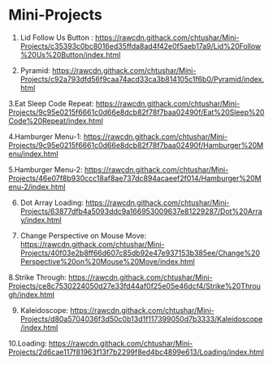 # Mini-Projects

1. Lid Follow Us Button : https://rawcdn.githack.com/chtushar/Mini-Projects/c35393c0bc8016ed35ffda8ad4f42e0f5aeb17a9/Lid%20Follow%20Us%20Button/index.html

2. Pyramid: https://rawcdn.githack.com/chtushar/Mini-Projects/c92a793dfd56f9caa74acd33ca3b814105c1f6b0/Pyramid/index.html

3.Eat Sleep Code Repeat: https://rawcdn.githack.com/chtushar/Mini-Projects/9c95e0215f6661c0d66e8dcb82f78f7baa02490f/Eat%20Sleep%20Code%20Repeat/index.html

4.Hamburger Menu-1: https://rawcdn.githack.com/chtushar/Mini-Projects/9c95e0215f6661c0d66e8dcb82f78f7baa02490f/Hamburger%20Menu/index.html

5.Hamburger Menu-2: https://rawcdn.githack.com/chtushar/Mini-Projects/46e07f8b930ccc18af8ae737dc894acaeef2f014/Hamburger%20Menu-2/index.html

6. Dot Array Loading: https://rawcdn.githack.com/chtushar/Mini-Projects/63877dfb4a5093ddc9a166953009637e81229287/Dot%20Array/index.html

7. Change Perspective on Mouse Move: https://rawcdn.githack.com/chtushar/Mini-Projects/40f03e2b8ff66d607c85db92e47e937153b385ee/Change%20Perspective%20on%20Mouse%20Move/index.html

8.Strike Through: https://rawcdn.githack.com/chtushar/Mini-Projects/ce8c7530224050d27e33fd44af0f25e05e46dcf4/Strike%20Through/index.html

9. Kaleidoscope: https://rawcdn.githack.com/chtushar/Mini-Projects/d80a5704036f3d50c0b13d1f117399050d7b3333/Kaleidoscope/index.html

10.Loading: https://rawcdn.githack.com/chtushar/Mini-Projects/2d6cae117f81963f13f7b2299f8ed4bc4899e613/Loading/index.html
